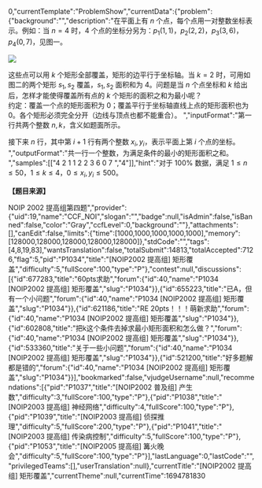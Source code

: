 0,"currentTemplate":"ProblemShow","currentData":{"problem":{"background":"","description":"在平面上有 $n$ 个点，每个点用一对整数坐标表示。例如：当 $n=4$ 时，$4$ 个点的坐标分另为：$p_1(1,1)$，$p_2(2,2)$，$p_3(3,6)$，$p_4(0,7)$，见图一。

![](https:\/\/cdn.luogu.com.cn\/upload\/image_hosting\/f9uwe8qu.png)

这些点可以用 $k$ 个矩形全部覆盖，矩形的边平行于坐标轴。当 $k=2$ 时，可用如图二的两个矩形 $s_1,s_2$ 覆盖，$s_1,s_2$ 面积和为 $4$。问题是当 $n$ 个点坐标和 $k$ 给出后，怎样才能使得覆盖所有点的 $k$ 个矩形的面积之和为最小呢？  
约定：覆盖一个点的矩形面积为 $0$；覆盖平行于坐标轴直线上点的矩形面积也为 $0$。各个矩形必须完全分开（边线与顶点也都不能重合）。
","inputFormat":"第一行共两个整数 $n,k$，含义如题面所示。

接下来 $n$ 行，其中第 $i+1$ 行有两个整数 $x_i,y_i$，表示平面上第 $i$ 个点的坐标。
","outputFormat":"共一行一个整数，为满足条件的最小的矩形面积之和。
","samples":[["4 2
1 1
2 2
3 6
0 7
","4"]],"hint":"对于 $100\%$ 数据，满足 $1\le n \le  50$，$1 \le k \le 4$，$0 \le x_i,y_i  \le 500$。

**【题目来源】**

NOIP 2002 提高组第四题","provider":{"uid":19,"name":"CCF_NOI","slogan":"","badge":null,"isAdmin":false,"isBanned":false,"color":"Gray","ccfLevel":0,"background":""},"attachments":[],"canEdit":false,"limits":{"time":[1000,1000,1000,1000,1000],"memory":[128000,128000,128000,128000,128000]},"stdCode":"","tags":[4,8,19,83],"wantsTranslation":false,"totalSubmit":14813,"totalAccepted":7126,"flag":5,"pid":"P1034","title":"[NOIP2002 提高组] 矩形覆盖","difficulty":5,"fullScore":100,"type":"P"},"contest":null,"discussions":[{"id":677283,"title":"60pts求助","forum":{"id":40,"name":"P1034 [NOIP2002 提高组] 矩形覆盖","slug":"P1034"}},{"id":655223,"title":"已A，但有一个小问题","forum":{"id":40,"name":"P1034 [NOIP2002 提高组] 矩形覆盖","slug":"P1034"}},{"id":621186,"title":"RE 20pts！！！萌新求助","forum":{"id":40,"name":"P1034 [NOIP2002 提高组] 矩形覆盖","slug":"P1034"}},{"id":602808,"title":"把k这个条件去掉求最小矩形面积和怎么做？","forum":{"id":40,"name":"P1034 [NOIP2002 提高组] 矩形覆盖","slug":"P1034"}},{"id":533360,"title":"关于一些小问题","forum":{"id":40,"name":"P1034 [NOIP2002 提高组] 矩形覆盖","slug":"P1034"}},{"id":521200,"title":"好多题解都是错的","forum":{"id":40,"name":"P1034 [NOIP2002 提高组] 矩形覆盖","slug":"P1034"}}],"bookmarked":false,"vjudgeUsername":null,"recommendations":[{"pid":"P1037","title":"[NOIP2002 普及组] 产生数","difficulty":3,"fullScore":100,"type":"P"},{"pid":"P1038","title":"[NOIP2003 提高组] 神经网络","difficulty":4,"fullScore":100,"type":"P"},{"pid":"P1039","title":"[NOIP2003 提高组] 侦探推理","difficulty":5,"fullScore":200,"type":"P"},{"pid":"P1041","title":"[NOIP2003 提高组] 传染病控制","difficulty":5,"fullScore":100,"type":"P"},{"pid":"P1053","title":"[NOIP2005 提高组] 篝火晚会","difficulty":5,"fullScore":100,"type":"P"}],"lastLanguage":0,"lastCode":"","privilegedTeams":[],"userTranslation":null},"currentTitle":"[NOIP2002 提高组] 矩形覆盖","currentTheme":null,"currentTime":1694781830